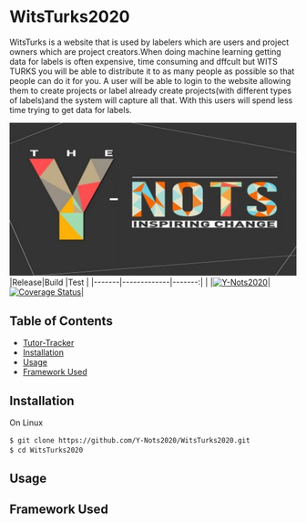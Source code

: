 # WitsTurks2020

WitsTurks is a website that is used by labelers which are users and project owners which are project creators.When doing machine learning getting data for labels is often expensive, time consuming and dffcult but WITS TURKS you will be able to distribute it to as many people as possible so that people can do it for you. A user will be able to login to the website allowing them to create projects or label already create projects(with different types of labels)and the system will capture all that. With this users will spend less time trying to get data for labels.

![logo](Img/ynots.jpg)
|Release|Build        |Test    |
|-------|-------------|-------:|
| |[![Y-Nots2020](https://circleci.com/gh/Y-Nots2020/WitsTurks2020.svg?style=svg)](https://circleci.com/gh/Y-Nots2020)|[![Coverage Status](https://coveralls.io/repos/github/Y-Nots2020/WitsTurks2020/badge.svg?branch=master)](https://coveralls.io/github/Y-Nots2020/WitsTurks2020?branch=master)|

## Table of Contents
* [Tutor-Tracker](#tutor-tracker)
* [Installation](#installation)
* [Usage](#usage)
* [Framework Used](#framework-used)

## Installation
On Linux
```bash
$ git clone https://github.com/Y-Nots2020/WitsTurks2020.git
$ cd WitsTurks2020
```

## Usage

## Framework Used
